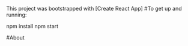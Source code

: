 This project was bootstrapped with [Create React App]
#To get up and running:

npm install
npm start

#About


